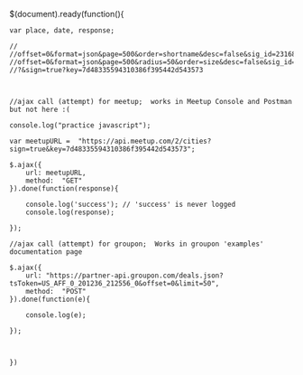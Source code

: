 $(document).ready(function(){
    
    var place, date, response;
    
    //
    //offset=0&format=json&page=500&order=shortname&desc=false&sig_id=231688992&sig=de37099f1f5c23dd9b5fbd0d5643f3f57c71b259
    //offset=0&format=json&page=500&radius=50&order=size&desc=false&sig_id=231688992&sig=fcbce5132d1efd9114f7ec82412bfb7d206449e8
    //?&sign=true?key=7d48335594310386f395442d543573
    
    
    
    //ajax call (attempt) for meetup;  works in Meetup Console and Postman but not here :(
    
    console.log("practice javascript");
    
    var meetupURL =  "https://api.meetup.com/2/cities?sign=true&key=7d48335594310386f395442d543573";
    
    $.ajax({
        url: meetupURL,
        method:  "GET"
    }).done(function(response){
    
        console.log('success'); // 'success' is never logged
        console.log(response);
    
    });
    
    //ajax call (attempt) for groupon;  Works in groupon 'examples' documentation page  
    
    $.ajax({
        url: "https://partner-api.groupon.com/deals.json?tsToken=US_AFF_0_201236_212556_0&offset=0&limit=50",
        method:  "POST"
    }).done(function(e){
    
        console.log(e);
     
    });
    
    
    
    })